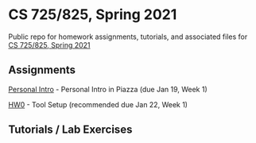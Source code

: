 # CS 725/825, Spring 2021

Public repo for homework assignments, tutorials, and associated files for [CS 725/825, Spring 2021](https://www.cs.odu.edu/~mweigle/CS725-S21)

## Assignments

[Personal Intro](personal-intro.md) - Personal Intro in Piazza (due Jan 19, Week 1) 

[HW0](HW0.md) - Tool Setup (recommended due Jan 22, Week 1)

## Tutorials / Lab Exercises
